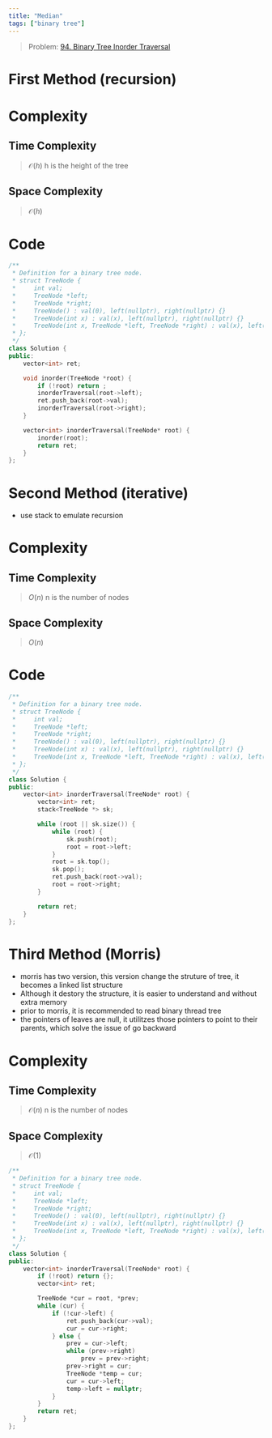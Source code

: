 ```yaml
---
title: "Median" 
tags: ["binary tree"]
---
```


> Problem: [94. Binary Tree Inorder Traversal](https://leetcode.com/problems/binary-tree-inorder-traversal/description/?envType=daily-question&envId=2023-12-09)

# First Method (recursion)

# Complexity

## Time Complexity

> $\mathcal{O}(h)$ 
> h is the height of the tree

## Space Complexity

> $\mathcal{O}(h)$

# Code

```cpp
/**
 * Definition for a binary tree node.
 * struct TreeNode {
 *     int val;
 *     TreeNode *left;
 *     TreeNode *right;
 *     TreeNode() : val(0), left(nullptr), right(nullptr) {}
 *     TreeNode(int x) : val(x), left(nullptr), right(nullptr) {}
 *     TreeNode(int x, TreeNode *left, TreeNode *right) : val(x), left(left), right(right) {}
 * };
 */
class Solution {
public:
    vector<int> ret;

    void inorder(TreeNode *root) {
        if (!root) return ;
        inorderTraversal(root->left);
        ret.push_back(root->val);
        inorderTraversal(root->right);
    }

    vector<int> inorderTraversal(TreeNode* root) {
        inorder(root);
        return ret;
    }
};
```

# Second Method (iterative)

- use stack to emulate recursion

# Complexity

## Time Complexity

> $O(n)$ 
> n is the number of nodes

## Space Complexity

> $O(n)$

# Code

```cpp
/**
 * Definition for a binary tree node.
 * struct TreeNode {
 *     int val;
 *     TreeNode *left;
 *     TreeNode *right;
 *     TreeNode() : val(0), left(nullptr), right(nullptr) {}
 *     TreeNode(int x) : val(x), left(nullptr), right(nullptr) {}
 *     TreeNode(int x, TreeNode *left, TreeNode *right) : val(x), left(left), right(right) {}
 * };
 */
class Solution {
public:
    vector<int> inorderTraversal(TreeNode* root) {
        vector<int> ret;
        stack<TreeNode *> sk;

        while (root || sk.size()) {
            while (root) {
                sk.push(root);
                root = root->left;
            }
            root = sk.top();
            sk.pop();
            ret.push_back(root->val);
            root = root->right; 
        }

        return ret;
    }
};
```

# Third Method (Morris)

- morris has two version, this version change the struture of tree, it becomes a linked list structure 
- Although it destory the structure, it is easier to understand and without extra memory
- prior to morris, it is recommended to read binary thread tree
- the pointers of leaves are null, it utilitzes those pointers to point to their parents, which solve the issue of go backward

# Complexity

## Time Complexity

> $\mathcal{O}(n)$ 
> n is the number of nodes

## Space Complexity

> $\mathcal{O}(1)$

```cpp
/**
 * Definition for a binary tree node.
 * struct TreeNode {
 *     int val;
 *     TreeNode *left;
 *     TreeNode *right;
 *     TreeNode() : val(0), left(nullptr), right(nullptr) {}
 *     TreeNode(int x) : val(x), left(nullptr), right(nullptr) {}
 *     TreeNode(int x, TreeNode *left, TreeNode *right) : val(x), left(left), right(right) {}
 * };
 */
class Solution {
public:
    vector<int> inorderTraversal(TreeNode* root) {
        if (!root) return {};
        vector<int> ret;

        TreeNode *cur = root, *prev;
        while (cur) {
            if (!cur->left) {
                ret.push_back(cur->val);
                cur = cur->right;
            } else {
                prev = cur->left;
                while (prev->right)
                    prev = prev->right;
                prev->right = cur;
                TreeNode *temp = cur;
                cur = cur->left;
                temp->left = nullptr;
            }
        }
        return ret;
    }   
};
```
